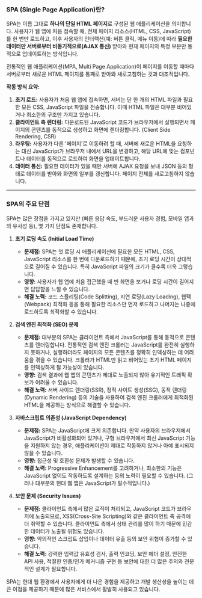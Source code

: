 ### **SPA (Single Page Application)란?**

SPA는 이름 그대로 **하나의 단일 HTML 페이지**로 구성된 웹 애플리케이션을 의미합니다. 사용자가 웹 앱에 처음 접속할 때, 전체 페이지 리소스(HTML, CSS, JavaScript)를 한 번만 로드하고, 이후 사용자의 인터랙션(예: 버튼 클릭, 메뉴 이동)에 따라 **필요한 데이터만 서버로부터 비동기적으로(AJAX 통신)** 받아와 현재 페이지의 특정 부분만 동적으로 업데이트하는 방식입니다.

전통적인 웹 애플리케이션(MPA, Multi Page Application)이 페이지를 이동할 때마다 서버로부터 새로운 HTML 페이지를 통째로 받아와 새로고침하는 것과 대조적입니다.

**작동 방식 요약:**

1. **초기 로드:** 사용자가 처음 웹 앱에 접속하면, 서버는 단 한 개의 HTML 파일과 필요한 모든 CSS, JavaScript 파일을 전송합니다. 이때 HTML 파일은 대부분 비어있거나 최소한의 구조만 가지고 있습니다.
2. **클라이언트 측 렌더링:** 다운로드된 JavaScript 코드가 브라우저에서 실행되면서 페이지의 콘텐츠를 동적으로 생성하고 화면에 렌더링합니다. (Client Side Rendering, CSR)
3. **라우팅:** 사용자가 다른 '페이지'로 이동하려 할 때, 서버에 새로운 HTML을 요청하는 대신 JavaScript가 브라우저 내에서 URL을 변경하고, 해당 URL에 맞는 컴포넌트나 데이터를 동적으로 로드하여 화면을 업데이트합니다.
4. **데이터 통신:** 필요한 데이터가 있을 때만 서버에 AJAX 요청을 보내 JSON 등의 형태로 데이터를 받아와 화면의 일부를 갱신합니다. 페이지 전체를 새로고침하지 않습니다.

---

### **SPA의 주요 단점**

SPA는 많은 장점을 가지고 있지만 (빠른 응답 속도, 부드러운 사용자 경험, 모바일 앱과의 유사성 등), 몇 가지 단점도 존재합니다.

1. **초기 로딩 속도 (Initial Load Time)**
    - **문제점:** SPA는 첫 로딩 시 애플리케이션에 필요한 모든 HTML, CSS, JavaScript 리소스를 한 번에 다운로드하기 때문에, 초기 로딩 시간이 상대적으로 길어질 수 있습니다. 특히 JavaScript 파일의 크기가 클수록 더욱 그렇습니다.
    - **영향:** 사용자가 웹 앱에 처음 접근했을 때 빈 화면을 보거나 로딩 시간이 길어지면 답답함을 느낄 수 있습니다.
    - **해결 노력:** 코드 스플리팅(Code Splitting), 지연 로딩(Lazy Loading), 웹팩(Webpack) 최적화 등을 통해 필요한 리소스만 먼저 로드하고 나머지는 나중에 로드하도록 최적화할 수 있습니다.

2. **검색 엔진 최적화 (SEO) 문제**
    
    - **문제점:** 대부분의 SPA는 클라이언트 측에서 JavaScript를 통해 동적으로 콘텐츠를 렌더링합니다. 전통적인 검색 엔진 크롤러는 JavaScript를 완전히 실행하지 못하거나, 실행하더라도 페이지의 모든 콘텐츠를 정확히 인덱싱하는 데 어려움을 겪을 수 있습니다. 크롤러가 HTML만 읽고 비어있는 초기 HTML 페이지를 인덱싱하게 될 가능성이 있습니다.
    - **영향:** 검색 결과에 웹 앱의 콘텐츠가 제대로 노출되지 않아 유기적인 트래픽 확보가 어려울 수 있습니다.
    - **해결 노력:** 서버 사이드 렌더링(SSR), 정적 사이트 생성(SSG), 동적 렌더링(Dynamic Rendering) 등의 기술을 사용하여 검색 엔진 크롤러에게 최적화된 HTML을 제공하는 방식으로 해결할 수 있습니다.

3. **자바스크립트 의존성 (JavaScript Dependency)**
    - **문제점:** SPA는 JavaScript에 크게 의존합니다. 만약 사용자의 브라우저에서 JavaScript가 비활성화되어 있거나, 구형 브라우저에서 최신 JavaScript 기능을 지원하지 않는 경우, 애플리케이션이 제대로 작동하지 않거나 아예 표시되지 않을 수 있습니다.
    - **영향:** 접근성 및 호환성 문제가 발생할 수 있습니다.
    - **해결 노력:** Progressive Enhancement를 고려하거나, 최소한의 기능은 JavaScript 없이도 작동하도록 설계하는 등의 노력이 필요할 수 있습니다. (그러나 대부분의 현대 웹 앱은 JavaScript가 필수적입니다.)

4. **보안 문제 (Security Issues)**
    - **문제점:** 클라이언트 측에서 많은 로직이 처리되고, JavaScript 코드가 브라우저에 노출되므로, XSS(Cross-Site Scripting)와 같은 클라이언트 측 공격에 더 취약할 수 있습니다. 클라이언트 측에서 상태 관리를 많이 하기 때문에 민감한 데이터가 노출될 위험도 있습니다.
    - **영향:** 악의적인 스크립트 삽입이나 데이터 유출 등의 보안 위협이 증가할 수 있습니다.
    - **해결 노력:** 강력한 입력값 유효성 검사, 출력 인코딩, 보안 헤더 설정, 안전한 API 사용, 적절한 인증/인가 메커니즘 구현 등 보안에 대한 더 많은 주의와 전문적인 설계가 필요합니다.

SPA는 현대 웹 환경에서 사용자에게 더 나은 경험을 제공하고 개발 생산성을 높이는 데 큰 이점을 제공하기 때문에 많은 서비스에서 활발히 사용되고 있습니다.